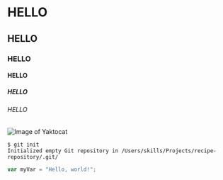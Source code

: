 # HELLO
## HELLO
### HELLO
#### HELLO
##### HELLO
###### HELLO

![Image of Yaktocat](https://octodex.github.com/images/yaktocat.png)

~~~
$ git init
Initialized empty Git repository in /Users/skills/Projects/recipe-repository/.git/
~~~

~~~ javascript
var myVar = "Hello, world!";
~~~
